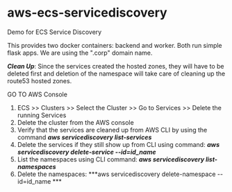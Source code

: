 # aws-ecs-servicediscovery
Demo for ECS Service Discovery

This provides two docker containers: backend and worker. Both run simple flask apps. We are using the ".corp" domain name.

***Clean Up***: Since the services created the hosted zones, they will have to be deleted first and deletion of the namespace will take care of cleaning up the route53 hosted zones.

GO TO AWS Console
 1. ECS >> Clusters >> Select the Cluster >> Go to Services >> Delete the running Services
 2. Delete the cluster from the AWS console
 3. Verify that the services are cleaned up from AWS CLI by using the command ***aws servicediscovery list-services***
 4. Delete the services if they still show up from CLI using command: ***aws servicediscovery delete-service --id=id_name***
 5. List the namespaces using CLI command: ***aws servicediscovery list-namespaces***
 6. Delete the namespaces: ***aws servicediscovery delete-namespace --id=id_name ***


